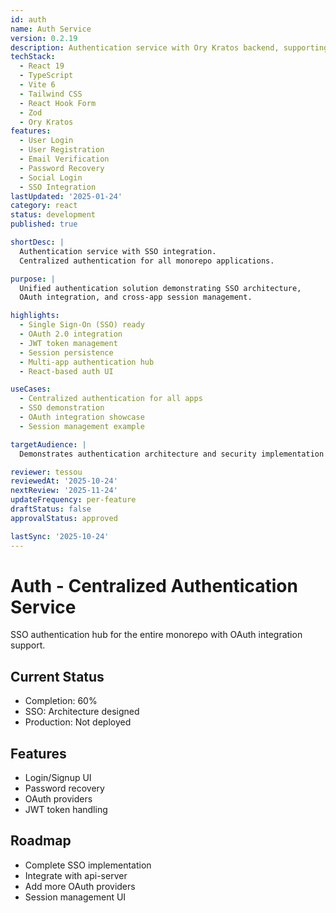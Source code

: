 ```yaml
---
id: auth
name: Auth Service
version: 0.2.19
description: Authentication service with Ory Kratos backend, supporting email login, social login, and SSO
techStack:
  - React 19
  - TypeScript
  - Vite 6
  - Tailwind CSS
  - React Hook Form
  - Zod
  - Ory Kratos
features:
  - User Login
  - User Registration
  - Email Verification
  - Password Recovery
  - Social Login
  - SSO Integration
lastUpdated: '2025-01-24'
category: react
status: development
published: true

shortDesc: |
  Authentication service with SSO integration.
  Centralized authentication for all monorepo applications.

purpose: |
  Unified authentication solution demonstrating SSO architecture,
  OAuth integration, and cross-app session management.

highlights:
  - Single Sign-On (SSO) ready
  - OAuth 2.0 integration
  - JWT token management
  - Session persistence
  - Multi-app authentication hub
  - React-based auth UI

useCases:
  - Centralized authentication for all apps
  - SSO demonstration
  - OAuth integration showcase
  - Session management example

targetAudience: |
  Demonstrates authentication architecture and security implementation skills.

reviewer: tessou
reviewedAt: '2025-10-24'
nextReview: '2025-11-24'
updateFrequency: per-feature
draftStatus: false
approvalStatus: approved

lastSync: '2025-10-24'
---
```


# Auth - Centralized Authentication Service

SSO authentication hub for the entire monorepo with OAuth integration support.

## Current Status
- Completion: 60%
- SSO: Architecture designed
- Production: Not deployed

## Features
- Login/Signup UI
- Password recovery
- OAuth providers
- JWT token handling

## Roadmap
- Complete SSO implementation
- Integrate with api-server
- Add more OAuth providers
- Session management UI
